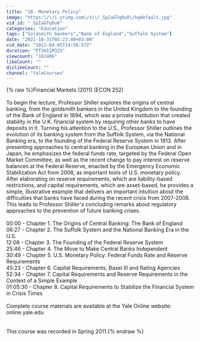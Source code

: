 ```yaml
---
title: "18. Monetary Policy"
image: "https:\/\/i.ytimg.com\/vi\/_SpIaGTq0u8\/hqdefault.jpg"
vid_id: "_SpIaGTq0u8"
categories: "Education"
tags: ["Goldsmith bankers","Bank of England","Suffolk System"]
date: "2021-10-31T05:23:40+03:00"
vid_date: "2012-04-05T14:56:57Z"
duration: "PT1H11M32S"
viewcount: "161406"
likeCount: ""
dislikeCount: ""
channel: "YaleCourses"
---
```

{% raw %}Financial Markets (2011) (ECON 252)<br /><br />To begin the lecture, Professor Shiller explores the origins of central banking, from the goldsmith bankers in the United Kingdom to the founding of the Bank of England in 1694, which was a private institution that created stability in the U.K. financial system by requiring other banks to have deposits in it. Turning his attention to the U.S., Professor Shiller outlines the evolution of its banking system from the Suffolk System, via the National Banking era, to the founding of the Federal Reserve System in 1913. After presenting approaches to central banking in the European Union and in Japan, he emphasizes the federal funds rate, targeted by the Federal Open Market Committee, as well as the recent change to pay interest on reserve balances at the Federal Reserve, enacted by the Emergency Economic Stabilization Act from 2008, as important tools of U.S. monetary policy. After elaborating on reserve requirements, which are liability-based restrictions, and capital requirements, which are asset-based, he provides a simple, illustrative example that delivers an important intuition about the difficulties that banks have faced during the recent crisis from 2007-2008. This leads to Professor Shiller's concluding remarks about regulatory approaches to the prevention of future banking crises.<br /><br />00:00 - Chapter 1. The Origins of Central Banking: The Bank of England<br />06:27 - Chapter 2. The Suffolk System and the National Banking Era in the U.S.<br />12:08 - Chapter 3. The Founding of the Federal Reserve System<br />25:46 - Chapter 4. The Move to Make Central Banks Independent<br />30:49 - Chapter 5. U.S. Monetary Policy: Federal Funds Rate and Reserve Requirements<br />45:23 - Chapter 6. Capital Requirements, Basel III and Rating Agencies<br />52:34 - Chapter 7. Capital Requirements and Reserve Requirements in the Context of a Simple Example<br />01:05:30 - Chapter 8. Capital Requirements to Stabilize the Financial System in Crisis Times<br /><br />Complete course materials are available at the Yale Online website: online.yale.edu<br /><br /><br />This course was recorded in Spring 2011.{% endraw %}
